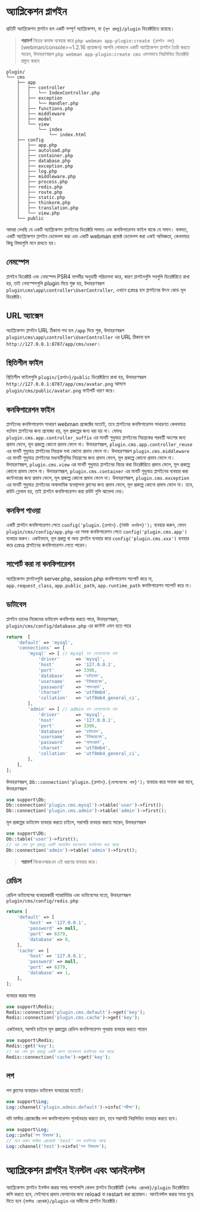 # অ্যাপ্লিকেশন প্লাগইন
প্রতিটি অ্যাপ্লিকেশন প্লাগইন হল একটি সম্পূর্ণ অ্যাপ্লিকেশন, যা `{মূল প্রকল্প}/plugin` ডিরেক্টরিতে রয়েছে।

> **পরামর্শ**
> নিচের কমান্ড ব্যবহার করে `php webman app-plugin:create {প্লাগইন নাম}` (webman/console>=1.2.16 প্রয়োজন) আপনি লোকালে একটি অ্যাপ্লিকেশন প্লাগইন তৈরি করতে পারেন,
> উদাহরণস্বরূপ `php webman app-plugin:create cms` এমনভাবে নিম্নলিখিত ডিরেক্টরি প্রস্তুত করবে

```
plugin/
└── cms
    ├── app
    │   ├── controller
    │   │   └── IndexController.php
    │   ├── exception
    │   │   └── Handler.php
    │   ├── functions.php
    │   ├── middleware
    │   ├── model
    │   └── view
    │       └── index
    │           └── index.html
    ├── config
    │   ├── app.php
    │   ├── autoload.php
    │   ├── container.php
    │   ├── database.php
    │   ├── exception.php
    │   ├── log.php
    │   ├── middleware.php
    │   ├── process.php
    │   ├── redis.php
    │   ├── route.php
    │   ├── static.php
    │   ├── thinkorm.php
    │   ├── translation.php
    │   └── view.php
    └── public
```

আমরা দেখছি যে একটি অ্যাপ্লিকেশন প্লাগইনের ডিরেক্টরি সমমত এবং কনফিগারেশন ফাইল থাকে যে সমান। বাস্তবত, একটি অ্যাপ্লিকেশন প্লাগইন ডেভেলপ করা এবং একটি webman প্রজেক্ট ডেভেলপ করা একই অভিজ্ঞতা, কেবলমাত্র কিছু বিষয়গুলি মনে রাখতে হয়।

## নেমস্পেস
প্লাগইন ডিরেক্টরি এবং নেমস্পেস PSR4 মাপনীর অনুযায়ী পরিচালনা করে, কারণ প্লাগইনগুলি সবগুলি ডিরেক্টরিতে রাখা হয়, তাই নেমস্পেসগুলি plugin দিয়ে শুরু হয়, উদাহরণস্বরূপ `plugin\cms\app\controller\UserController`, এখানে cms হল প্লাগইনের উৎস কোড মূল ডিরেক্টরি।

## URL অ্যাক্সেস
অ্যাপ্লিকেশন প্লাগইন URL ঠিকানা পথ হল `/app` দিয়ে শুরু, উদাহরণস্বরূপ `plugin\cms\app\controller\UserController` এর URL ঠিকানা হল `http://127.0.0.1:8787/app/cms/user`।

## স্থিতিশীল ফাইল
স্থিতিশীল ফাইলগুলি `plugin/{প্লাগইন}/public` ডিরেক্টরিতে রাখা হয়, উদাহরণস্বরূপ `http://127.0.0.1:8787/app/cms/avatar.png` আসলে `plugin/cms/public/avatar.png` ফাইলটি ধারণ করে।

## কনফিগারেশন ফাইল
প্লাগইনের কনফিগারেশন সাধারণ webman প্রজেক্টের মতোই, তবে প্লাগইনের কনফিগারেশন সাধারণত কেবলমাত্র বর্তমান প্লাগইনের জন্য প্রযোজ্য হয়, মূল প্রকল্পের জন্য ধরা হয় না।
যেমনঃ `plugin.cms.app.controller_suffix` এর মানটি শুধুমাত্র প্লাগইনের নিয়ন্ত্রকের পরবর্তী অংশের জন্য প্রভাব ফেলে, মূল প্রকল্পে কোনো প্রভাব ফেলে না।
উদাহরণস্বরূপ, `plugin.cms.app.controller_reuse` এর মানটি শুধুমাত্র প্লাগইনের নিয়ন্ত্রক যথা কোনো প্রভাব ফেলে না।
উদাহরণস্বরূপ `plugin.cms.middleware` এর মানটি শুধুমাত্র প্লাগইনের মধ্যবর্তীগুলির নিয়ন্ত্রণের জন্য প্রভাব ফেলে, মূল প্রকল্পে কোনো প্রভাব ফেলে না।
উদাহরণস্বরূপ, `plugin.cms.view` এর মানটি শুধুমাত্র প্লাগইনের বিচার করা ডিরেক্টরিতে প্রভাব ফেলে, মূল প্রকল্পে কোনো প্রভাব ফেলে না।
উদাহরণস্বরূপ, `plugin.cms.container` এর মানটি শুধুমাত্র প্লাগইনের ব্যবহার করা কন্টেনারের জন্য প্রভাব ফেলে, মূল প্রকল্পে কোনো প্রভাব ফেলে না।
উদাহরণস্বরূপ, `plugin.cms.exception` এর মানটি শুধুমাত্র প্লাগইনের অস্বাভাবিক ব্যবস্থাপনা ক্লাসের জন্য প্রভাব ফেলে, মূল প্রকল্পে কোনো প্রভাব ফেলে না।
তবে, রাউট গ্লোবাল হয়, তাই প্লাগইন কনফিগারেশন করা রাউট গুলি ঝামেলা দেয়।
## কনফিগ পাওয়া
একটি প্লাগইন কনফিগারেশন পেতে `config('plugin.{প্লাগইন}.{নির্দিষ্ট কনফিগ}');` ব্যবহার করুন, যেমন `plugin/cms/config/app.php` এর সমস্ত কনফিগারেশন পেতে `config('plugin.cms.app')` ব্যবহার করুন।
একইভাবে, মূল প্রকল্প বা অন্য প্লাগইন ব্যবহার করে `config('plugin.cms.xxx')` ব্যবহার করে cms প্লাগইনের কনফিগারেশন পেতে পারেন।

## সাপোর্ট করা না কনফিগারেশন
অ্যাপ্লিকেশন প্লাগইনগুলি server.php, session.php কনফিগারেশন সাপোর্ট করে না, `app.request_class`, `app.public_path`, `app.runtime_path` কনফিগারেশন সাপোর্ট করে না।

## ডাটাবেস
প্লাগইন তাদের নিজেদের ডাটাবেস কনফিগার করতে পারে, উদাহরণস্বরূপ, `plugin/cms/config/database.php` এর কন্টেন্ট এমন হতে পারে
```php
return  [
    'default' => 'mysql',
    'connections' => [
        'mysql' => [ // mysql হল যোগাযোগের নাম
            'driver'      => 'mysql',
            'host'        => '127.0.0.1',
            'port'        => 3306,
            'database'    => 'ডাটাবেস',
            'username'    => 'ইউজারনেম',
            'password'    => 'পাসওয়ার্ড',
            'charset'     => 'utf8mb4',
            'collation'   => 'utf8mb4_general_ci',
        ],
        'admin' => [ // admin হল যোগাযোগের নাম
            'driver'      => 'mysql',
            'host'        => '127.0.0.1',
            'port'        => 3306,
            'database'    => 'ডাটাবেস',
            'username'    => 'ইউজারনেম',
            'password'    => 'পাসওয়ার্ড',
            'charset'     => 'utf8mb4',
            'collation'   => 'utf8mb4_general_ci',
        ],
    ],
];
```
উদাহরণস্বরূপ, `Db::connection('plugin.{প্লাগইন}.{যোগাযোগের নাম}');` ব্যবহার করে সনাক্ত করা যাবে, উদাহরণস্বরূপ
```php
use support\Db;
Db::connection('plugin.cms.mysql')->table('user')->first();
Db::connection('plugin.cms.admin')->table('admin')->first();
```

মূল প্রকল্পের ডাটাবেস ব্যবহার করতে চাইলে, সরাসরি ব্যবহার করতে পারেন, উদাহরণস্বরূপ
```php
use support\Db;
Db::table('user')->first();
// ধরা গেল মূল প্রকল্পে একটি অ্যাডমিন কানেকশন কনফিগার করা আছে
Db::connection('admin')->table('admin')->first();
```
> **পরামর্শ**
> থিংকওআরএম এই ধরনের ব্যবহার করে।

## রেডিস
রেডিস ডাটাবেসের ব্যবহারকারী প্যারামিটার এবং ডাটাবেসের মতো, উদাহরণস্বরূপ `plugin/cms/config/redis.php`
```php
return [
    'default' => [
        'host' => '127.0.0.1',
        'password' => null,
        'port' => 6379,
        'database' => 0,
    ],
    'cache' => [
        'host' => '127.0.0.1',
        'password' => null,
        'port' => 6379,
        'database' => 1,
    ],
];
```
ব্যবহার করার সময়
```php
use support\Redis;
Redis::connection('plugin.cms.default')->get('key');
Redis::connection('plugin.cms.cache')->get('key');
```
একইভাবে, আপনি চাইলে মূল প্রকল্পের রেডিস কনফিগারেশন পুনরায় ব্যবহার করতে পারেন
```php
use support\Redis;
Redis::get('key');
// ধরা গেল মূল প্রকল্পে একটি ক্যাশ কানেকশন কনফিগার করা আছে
Redis::connection('cache')->get('key');
```
## লগ
লগ ক্লাসের ব্যবহারও ডাটাবেস ব্যবহারের মতোই।
```php
use support\Log;
Log::channel('plugin.admin.default')->info('পরীক্ষা');
```

যদি মাস্টার প্রোজেক্টের লগ কনফিগারেশন পুনর্ব্যবহার করতে চান, তবে সরাসরি নিম্নলিখিত ব্যবহার করতে হবে।
```php
use support\Log;
Log::info('লগ বিষয়বস্ত');
// মনে করুন মাস্টার প্রোজেক্টে 'test' লগ কনফিগার আছে
Log::channel('test')->info('লগ বিষয়বস্ত');
```

# অ্যাপ্লিকেশন প্লাগইন ইনস্টল এবং আনইনস্টল
অ্যাপ্লিকেশন প্লাগইন ইনস্টল করার সময় পাশাপাশি কেবল প্লাগইন ডিরেক্টরিটি `{মাস্টার প্রোজেক্ট}/plugin` ডিরেক্টরিতে কপি করতে হবে, সেইসাথে প্রভাব ফেলানোর জন্য reload বা restart করা প্রয়োজন।
আনইনস্টল করার সময় মুছে দিতে হবে `{মাস্টার প্রোজেক্ট}/plugin` এর অধীনের প্লাগইন ডিরেক্টরি।

